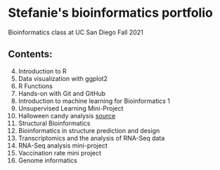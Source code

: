 # Stefanie's bioinformatics portfolio

Bioinformatics class at UC San Diego Fall 2021

## Contents:

04. Introduction to R
05. Data visualization with ggplot2
06. R Functions
07. Hands-on with Git and GitHub 
08. Introduction to machine learning for Bioinformatics 1 
09. Unsupervised Learning Mini-Project
10. Halloween candy analysis [source](https://github.com/sjhodapp6/bggn213/blob/main/class09_mini_project/class09.Rmd)
11. Structural Bioinformatics
12. Bioinformatics in structure prediction and design 
15. Transcriptomics and the analysis of RNA-Seq data
16. RNA-Seq analysis mini-project
17. Vaccination rate mini project
19. Genome informatics

